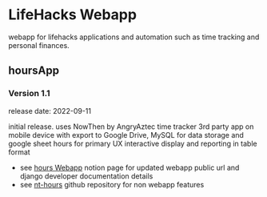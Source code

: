 # LifeHacks Webapp
webapp for lifehacks applications and automation such as time tracking and personal finances.

## hoursApp
### Version 1.1 
release date: 2022-09-11

initial release. uses NowThen by AngryAztec time tracker 3rd party app on mobile device with export to Google Drive, MySQL for data storage and google sheet hours for primary UX interactive display and reporting in table format

* see [hours Webapp](https://rightful-sweater-058.notion.site/hours-Webapp-1bb08e7c9e8d45b38fb832a3b3422771) notion page for updated webapp public url and django developer documentation details
* see [nt-hours](https://github.com/taylorhickem/nt-hours) github repository for non webapp features
